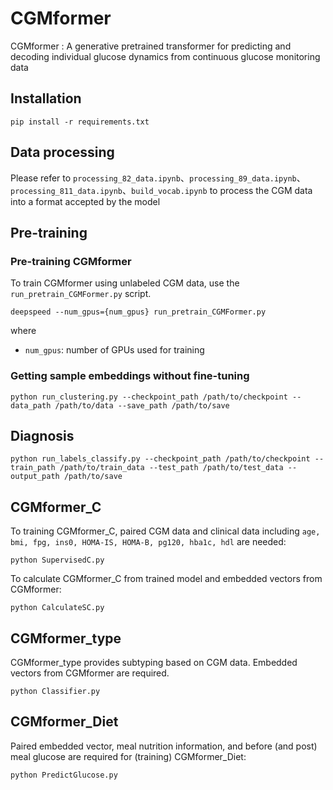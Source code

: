 # CGMformer

CGMformer : A generative pretrained transformer for predicting and decoding individual glucose dynamics from continuous glucose monitoring data 


## Installation

```
pip install -r requirements.txt
```



## Data processing

Please refer to `processing_82_data.ipynb`、`processing_89_data.ipynb`、`processing_811_data.ipynb`、`build_vocab.ipynb` to process the CGM data into a format accepted by the model

## Pre-training
### Pre-training CGMformer

To train CGMformer using unlabeled CGM data, use the `run_pretrain_CGMFormer.py` script.

```
deepspeed --num_gpus={num_gpus} run_pretrain_CGMFormer.py
```

where
- `num_gpus`: number of GPUs used for training

### Getting sample embeddings without fine-tuning

```
python run_clustering.py --checkpoint_path /path/to/checkpoint --data_path /path/to/data --save_path /path/to/save
```

## Diagnosis 

```
python run_labels_classify.py --checkpoint_path /path/to/checkpoint --train_path /path/to/train_data --test_path /path/to/test_data --output_path /path/to/save
```

## CGMformer_C
To training CGMformer_C, paired CGM data and clinical data including `age, bmi, fpg, ins0, HOMA-IS, HOMA-B, pg120, hba1c, hdl` are needed:
```
python SupervisedC.py
```
To calculate CGMformer_C from trained model and embedded vectors from CGMformer:
```
python CalculateSC.py
```
## CGMformer_type
CGMformer_type provides subtyping based on CGM data. Embedded vectors from CGMformer are required.
```
python Classifier.py
```

## CGMformer_Diet
Paired embedded vector, meal nutrition information, and before (and post) meal glucose are required for (training) CGMformer_Diet:
```
python PredictGlucose.py
```
